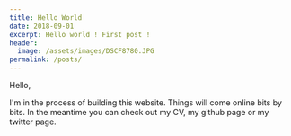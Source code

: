 ```yaml
---
title: Hello World
date: 2018-09-01
excerpt: Hello world ! First post !
header:
  image: /assets/images/DSCF8780.JPG
permalink: /posts/
---
```


Hello,

I'm in the process of building this website. Things will come online bits by bits. In the meantime you can check out my CV, my github page or my twitter page.
